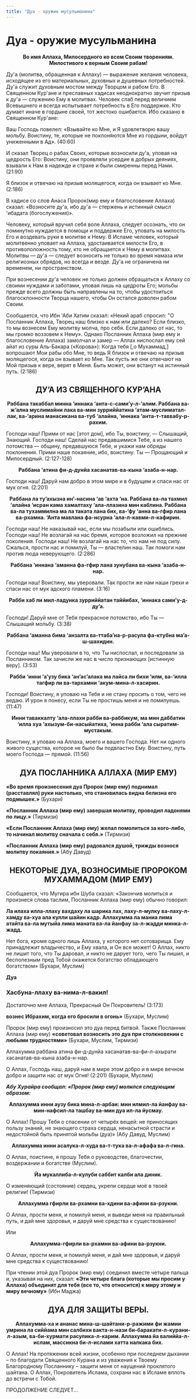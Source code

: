 ```yaml
---
title: "Дуа - оружие мусульманина"
---
```


# Дуа - оружие мусульманина

**<center>Во имя Аллаха, Милосердного ко всем Своим творениям. Милостивого к
верным Своим рабам!</center>**

Ду'а (молитва, обращенная к Аллаху) — выражение желания человека,
исходящее из его материальных, духовных и душевных потребностей. Ду'а
служит духовным мостом между Творцом и рабом Его. В Священном Кур'ане и
преславных хадисах неоднократно звучит призыв к ду'а — служению Ему в
молитвах. Человек слаб перед величием Всевышнего и всегда испытывает
потребность в Его поддержке. Кто думает иначе в гордыне своей, тот
жестоко ошибается. Ибо сказано в Священном Кур'ане:

Ваш Господь повелел: «Взывайте ко Мне, и Я удовлетворю вашу мольбу.
Воистину, те, которые не поклоняются Мне из гордыни, войдут униженными в
Ад». (40:60)

И сказал Творец о рабах Своих, которые возносили ду'а, уповая на
щедрость Его: Воистину, они проявляли усердие в добрых деяниях, взывали
к Нам в надежде и страхе и были смиренны перед Нами. (21:90)

Я близок и отвечаю на призыв молящегося, когда он взывает ко Мне. (2:186)

В хадисе со слов Анаса Пророк(мир ему и благословение Аллаха) сказал:
«Возносите ду'а, ибо ду'а — стержень и истинный смысл 'ибадата (богослужения)».

Человеку, который вручил себя воле Аллаха, следует осознать, что он
поминутно нуждается в помощи и поддержке Его, уповать на милость Его и
воздевать руки в молитве к Нему. В Исламе человек, который молитвенно
уповает на Аллаха, удостаивается милости Его, в противоположность тому,
кто не обращается к Нему в молитвах. Молитвы — ду'а — следует возносить
не только во время намаза или религиозных обрядов, но всегда и везде.
Ду'а не ограничена ни временем, ни пространством.

При вознесении ду'а человек не только должен обращаться к Аллаху со
своими нуждами и заботами, уповая лишь на щедроты Его; мольбы прежде
всего должны быть направлены на то, чтобы удостоиться благосклонности
Творца нашего, чтобы Он остался доволен рабом Своим.

Сообщается, что Ибн 'Аби Хатим сказал: «Некий араб спросил: "О Посланник
Аллаха, Творец наш близко к нам или далеко? Если близко, то мы вознесем
Ему молитву молча, про себя. Если далеко от нас, то мы громко воззовем к
Нему». Однако Посланник Аллаха (мир ему и благословение Аллаха) замолчал
и замер — Аллах ниспослал ему сей айат из суры Аль-Бакара («Корова»):
Когда тебя [,о Мухаммад,] вопрошают Мои рабы обо Мне, то ведь Я близок и
отвечаю на призыв молящегося, когда он взывает ко Мне. Так пусть же они
отвечают на Мой призыв к вере, верят в Меня. Быть может, они встанут на
истинный путь. (2:186)

## <center>ДУ’А ИЗ СВЯЩЕННОГО КУР’АНА</center>

**<center>Раббана такаббал минна ‘иннака ‘анта-с-сами’у-л-‘алим. Раббана
ва-ж’ална муслимайни лака ва-мин зурриййатина ‘атам-муслиматал-лак,
ва-‘арина манасикана ва-туб ‘алайна, ‘иннака
‘анта-т-таввабу-р-рахим.</center>**

Господи наш! Прими от нас [этот дом], ибо Ты, воистину, — Слышащий,
Знающий. Господи наш! Сделай нас предавшимися Тебе, а из нашего
потомства — общину, предавшуюся Тебе, и укажи нам обряды поклонения.
Прими наше покаяние, ибо, воистину. Ты — Прощающий и Милосердный.
(2:127-128)

**<center>Раббана ‘атина фи-д-дунйа хасанатав-ва-кына ‘азаба-н-нар.</center>**

Господи наш! Даруй нам добро в этом мире и в будущем и спаси нас от мук
огня. (2:201)

**<center>Раббана ла ту’ахызна ин’-насина ‘ав ‘ахта ‘на. Раббана ва-ла тахмил
‘алайна ‘исран кама хамалтаху ‘ала-ллазина мин каблина. Раббана
ва-ла тухаммилна ма ла таката лана бих, ва-‘фу ‘анна ва-гфир лана
ва-рхамна. ‘Анта мавлана фа-нсурна ‘ала-л-кавми-л-кафирин.</center>**

Господи наш! Не наказывай нас, если мы позабыли или ошиблись. Господи
наш! Не возлагай на нас бремя, которое возложил на прежние поколения.
Господи наш! Не возлагай на нас то, что нам не под силу. Сжалься, прости
нас и помилуй, Ты — властелин наш. Так помоги нам против люда
неверующего. (2:286)

**<center>Раббана ‘иннана ‘аманна фа-гфир лана зунубана ва-кына
‘азаба-н-нар.</center>**

Господи наш! Воистину, мы уверовали. Так прости же нам наши грехи и
спаси нас от мук адского пламени. (3:16)

**<center>Рабби хаб ли мил-ладунка зурриййатан таййибах, ‘иннака
сами’у-д-ду’а.</center>**

Господи! Даруй мне от Тебя прекрасное потомство, ибо Ты — Слышащий
мольбу. (3:38)

**<center>Раббана ‘аманна бима ‘анзалта ва-ттаба’на-р-расула фа-ктубна
ма’а-ш-шахидин.</center>**

Господи наш! Мы уверовали в то, что Ты ниспослал, и последовали за
Посланником. Так зачисли же нас в число признающих [истинную веру]. (3:53)

**<center>Рабби ‘инни ‘а’узу бика ‘ан’ас’алака ма лайса ли бихи ‘илм, ва-‘илла
тагфир ли ва-тархамни ‘акум-мина-л-хасирин.</center>**

Господи! Воистину, я уповаю на Тебя и не стану просить о том, чего не
ведаю. И урон я понесу, если Ты не простишь меня и не помилуешь. (11:47)

**<center>Инни таваккалту ‘ала-ллахи рабби ва-раббикум, ма мин даббатин ‘илла
хуа ‘ахызум-би-насыйатиха, ‘инна рабби ‘ала сыратим-мустакым.</center>**

Воистину, я уповаю на Аллаха, моего и вашего Господа. Нет ни одного
живого существа, которое не было бы подвластно Ему. Воистину, путь моего
Господа — прямой. (11:56)

## <center>ДУА ПОСЛАННИКА АЛЛАХА (МИР ЕМУ)</center>

**«Во время произнесения дуа Пророк (мир ему) поднимал (расставлял) руки
 настолько, что становилась видна белизна его подмышек.»** (Бухари)

**«Посланник Аллаха (мир ему) завершая молитву, проводил ладонями по
 лицу.»** (Тирмизи)

**«Если Посланник Аллаха (мир ему) желал помолиться за кого-либо, то
 начинал молитву сначала с себя.»** (Тирмизи)

**«Посланник Аллаха (мир ему) радовался душой, трижды вознося молитву
покаяния.»** (Абу Давуд)

## <center>НЕКОТОРЫЕ ДУА, ВОЗНОСИМЫЕ ПРОРОКОМ МУХАММАДОМ (МИР ЕМУ)</center>

Сообщается, что Мугира ибн Шуба сказал: «Закончив молиться и произнеся
слова таслим, Посланник Аллаха (мир ему) обычно говорил:

**Ла илаха илла-ллаху вахдаху ла шарика лах, лаху-л-мулку
ва-лаху-л-хамду ва-хуа ала кулли шайин кадр. Аллахумма ла маниа лима
атайта ва-ла мутыйа лима маната ва-ла йанфау за-л-жадди минка-л-жадд.**

Нет бога, кроме одного лишь Аллаха, у которого нет сотоварища. Ему
принадлежит владычество, и Ему хвала, и Он все может! О Аллах, никто не
лишит того, что Ты даровал, и никто не дарует того, чего Ты лишил, и
бесполезным пред Тобой окажется богатство обладающего богатством»
(Бухари, Муслим)

**Дуа**

### Хасбуна-ллаху ва-нима-л-вакил!

Достаточно мне Аллаха, Прекрасный Он Покровитель! (3:173)

**вознес Ибрахим, когда его бросили в огонь»** (Бухари, Муслим)

Пророк (мир ему) произносил это дуа перед битвой. Также Посланник Аллаха
(мир ему) **«советовал возносить это дуа при столкновении с любыми трудностями»**
(Бухари, Муслим, Тирмизи)

Аллахумма раббана атина фи-д-дунйа хасанатав-ва-фи-л-ахырати
хасанатав-ва-кына азаба-н-нар.

О Аллах, Господь наш, даруй нам в мире этом добро и в мире вечном добро
и защити нас от мук Огня! (2:201) (Бухари, Муслим)

***Абу Хурайра сообщал: «Пророк (мир ему) молился следующим образом:***

**<center>Аллахумма инни аузу бика мина-л-арбаи: мин илмил-ла йанфау
ва-мин-нафсил-ла ташбау ва-мин дуа ил-ла йусмау.</center>**

О Аллах! Прошу Тебя о спасении от четырёх вещей: не приносящих пользу
знаний, не знающего страха сердца, ненасытной страсти и недостойной быть
принятой мольбы (дуа)» (Абу Давуд, Муслим)

**<center>Аллахумма инни асалука-л-худа ва-т-тука ва-л-афафа ва-л-гина.</center>**

О Аллах, поистине, я прошу Тебя о руководстве, благочестии, воздержании
и богатстве (Муслим).

**<center>Йа мукаллиба-л-кулуби саббит калби ала диник.</center>**

О изменяющий (состояние) сердец, укрепи сердце моё в твоей религии! (Тирмизи)

**<center>Аллахумма гфирли ва-рхамни ва-хдини ва-афини ва-рзукни.</center>**

О Аллах, прости меня, и помилуй меня, и выведи меня на правильный путь,
и дай мне здоровья, и даруй мне средства к существованию!

Или

**<center>Аллахумма-гфирли ва-рхамни ва-афини ва-рзукни.</center>**

О Аллах, прости меня, и помилуй меня, и дай мне здоровья, и даруй мне
средства к существованию!

При чтении этой дуа Пророк (мир ему) соединил вместе четыре пальца и,
указывая на них, сказал:
**«Эти четыре блага (которые мы просим у Аллаха) объединят для тебя (все
то, что относится) к миру этому и миру вечному»** (Ибн Маджа)

## <center>ДУА ДЛЯ ЗАЩИТЫ ВЕРЫ.</center>

**<center>Аллахумма-ха и ананас мина-ш-шайтани-р-ражими фи жамии умрина ла
сиййама мин салбихи вакта-н-нази би-баракати-л-курани-л-азым,
ва-би-хурмати расулика-л-карим. Аллахумма йа валиййа-л-ислам,
массикна би-л-ислами хатта налкака бих.</center>**

О Аллах! На протяжении всей жизни, особенно при последнем дыхании – по
благодати Священного Курана и из уважения к Твоему Благородному
Посланнику – защити меня от наущений проклятого шайтана. О Аллах,
Покровитель Ислама, сохрани нас в Исламе вплоть до встречи с Тобой.

ПРОДОЛЖЕНИЕ СЛЕДУЕТ...

